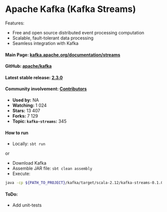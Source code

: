 # Apache Kafka (Kafka Streams)

Features:

* Free and open source distributed event processing computation
* Scalable, fault-tolerant data processing
* Seamless integration with Kafka

#### Main Page: [kafka.apache.org/documentation/streams](https://kafka.apache.org/documentation/streams/)

#### GitHub:  [apache/kafka](https://github.com/apache/kafka)

#### Latest stable release: [2.3.0](https://kafka.apache.org/downloads.html)

#### Community involvement: [Contributors](https://github.com/apache/kafka/graphs/contributors)

* **Used by:** NA
* **Watching:** 1 024
* **Stars:** 13 407
* **Forks:** 7 129
* **Topic: `kafka-streams`:** 345

#### How to run

* Locally: `sbt run`

or 

* Download Kafka
* Assemble JAR file: `sbt clean assembly`
* Execute:

```bash
java -cp ${PATH_TO_PROJECT}/kafka/target/scala-2.12/kafka-streams-0.1.0-SNAPSHOT.jar StreamProcessor
```

#### ToDo:
* Add unit-tests
